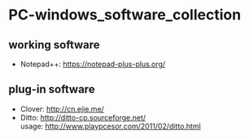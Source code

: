 # PC-windows_software_collection

## working software
- Notepad++: https://notepad-plus-plus.org/

## plug-in software
- Clover: http://cn.ejie.me/ 
- Ditto: http://ditto-cp.sourceforge.net/  
usage: http://www.playpcesor.com/2011/02/ditto.html
